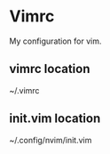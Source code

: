 # Vimrc
My configuration for vim.

## vimrc location
~/.vimrc

## init.vim location
~/.config/nvim/init.vim
